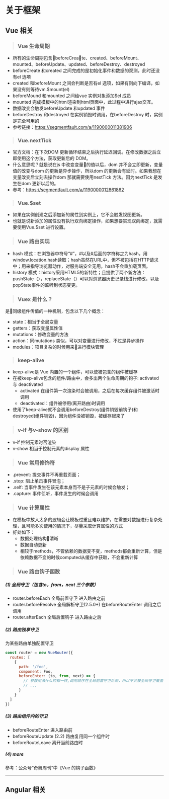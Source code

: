 # 关于框架
## Vue 相关
> ### Vue 生命周期
- 所有的生命周期包含beforeCreate、created、beforeMount、mounted、beforeUpdate、updated、beforeDestroy、destroyed
- beforeCreate 和created 之间完成的是初始化事件和数据的观测，此时还没有el 选项
- created 和beforeMount 之间会判断是否有el 选项，如果有则向下编译，如果没有则等待vm.$mount(el)
- beforeMound 和mounted 之间给vue 实例对象添加$el 成员
- mounted 完成模板中的html渲染到html页面中，此过程中进行ajax交互。
- 数据改变会触发beforeUpdate 和updated 事件
- beforeDestroy 和destroyed 在实例销毁时调用，在beforeDestroy 时，实例是完全可用的
- 参考链接：https://segmentfault.com/a/1190000011381906

> ### Vue.nextTick
- 官方文档：在下次DOM 更新循环结束之后执行延迟回调。在修改数据之后立即使用这个方法，获取更新后的 DOM。
- 什么意思呢？就是说在js 中改变变量的值以后，dom 并不会立即更新，变量值的改变与dom 的更新是异步操作，所以dom 的更新会有延时。如果我想在变量改变后立刻去操作dom 那就需要使用nextTick 方法。因为nextTick 是发生在dom 更新以后的。
- 参考：https://segmentfault.com/a/1190000012861862

> ### Vue.$set
- 如果在实例创建之后添加新的属性到实例上，它不会触发视图更新。
- 也就是说新添加的属性没有执行双向绑定操作，如果想要实现双向绑定，就需要使用Vue.$set 进行设置。

> ### Vue 路由实现
- hash 模式：在浏览器中符号“#”，#以及#后面的字符称之为hash，用window.location.hash读取；hash虽然在URL中，但不被包括在HTTP请求中；用来指导浏览器动作，对服务端安全无用，hash不会重加载页面。
- history 模式：history采用HTML5的新特性；且提供了两个新方法：pushState（），replaceState（）可以对浏览器历史记录栈进行修改，以及popState事件的监听到状态变更。

> ### Vuex 是什么？
是同级组件传值的一种机制，包含以下几个概念：
- state：相当于全局变量
- getters：获取变量属性值
- mutations：修改变量的方法
- action：同mutations 类似，可以对变量进行修改，不过是异步操作
- modules：项目复杂的时候用来进行模块管理

> ### keep-alive
- keep-alive是 Vue 内置的一个组件，可以使被包含的组件被缓存
- 在被keep-alive包含的组件/路由中，会多出两个生命周期的钩子: activated 与 deactivated
    - activated 在组件第一次渲染时会被调用，之后在每次缓存组件被激活时调用
    - deactivated：组件被停用(离开路由)时调用
- 使用了keep-alive就不会调用beforeDestroy(组件销毁前钩子)和destroyed(组件销毁)，因为组件没被销毁，被缓存起来了

> ### v-if 与v-show 的区别
- v-if 控制元素时否渲染
- v-show 相当于控制元素的display 属性

> ### Vue 常用修饰符
- .prevent: 提交事件不再重载页面；
- .stop: 阻止单击事件冒泡；
- .self: 当事件发生在该元素本身而不是子元素的时候会触发；
- .capture: 事件侦听，事件发生的时候会调用

> ### Vue 计算属性
- 在模板中放入太多的逻辑会让模板过重且难以维护，在需要对数据进行复杂处理，且可能多次使用的情况下，尽量采取计算属性的方式
- 好处如下：
    - 数据处理结构清晰
    - 数据自动更新
    - 相较于methods，不管依赖的数据变不变，methods都会重新计算，但是依赖数据不变的时候computed从缓存中获取，不会重新计算

> ### Vue 路由钩子函数
##### (1) 全局守卫（包含to，from，next 三个参数）
- router.beforeEach 全局前置守卫 进入路由之前
- router.beforeResolve 全局解析守卫(2.5.0+) 在beforeRouteEnter 调用之后调用
- router.afterEach 全局后置钩子 进入路由之后
##### (2) 路由独享守卫
为某些路由单独配置守卫
```js
const router = new VueRouter({
  routes: [
    {
      path: '/foo',
      component: Foo,
      beforeEnter: (to, from, next) => {
        // 参数用法什么的都一样,调用顺序在全局前置守卫后面，所以不会被全局守卫覆盖
        // ...
      }
    }
  ]
})
```
##### (3) 路由组件内的守卫
- beforeRouteEnter 进入路由前
- beforeRouteUpdate (2.2) 路由复用同一个组件时
- beforeRouteLeave 离开当前路由时
##### (4) more
参考：公众号“奇舞周刊”中《Vue 的钩子函数》

---
## Angular 相关
### 